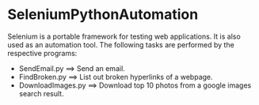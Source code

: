 # SeleniumPythonAutomation 

Selenium is a portable framework for testing web applications. It is also used as an automation tool.
The following tasks are performed by the respective programs:
* SendEmail.py ==> Send an email.
* FindBroken.py ==> List out broken hyperlinks of a webpage.
* DownloadImages.py ==> Download top 10 photos from a google images search result.


